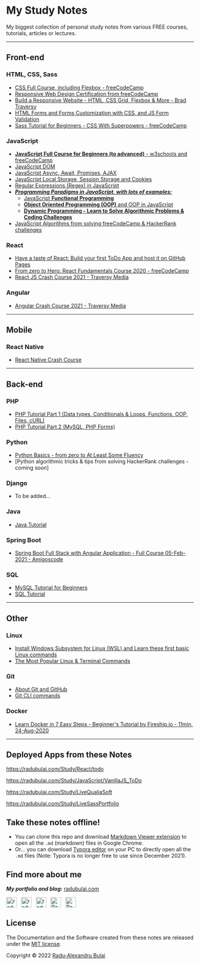 # My Study Notes

My biggest collection of personal study notes from various FREE courses, tutorials, articles or lectures.

---

## Front-end

### **HTML, CSS, Sass**

* [CSS Full Course, including Flexbox - freeCodeCamp](./CSS/CSS_fullcourse_flexbox.md)
* [Responsive Web Design Certification from freeCodeCamp](./CSS/ResponsiveWebDesign.md)
* [Build a Responsive Website - HTML, CSS Grid, Flexbox & More - Brad Traversy](./CSS/BuildResponsiveWebsiteHTML.md)
* [HTML Forms and Forms Customization with CSS, and JS Form Validation](./CSS/HTMLFormsAndCustomization.md)
* [Sass Tutorial for Beginners - CSS With Superpowers - freeCodeCamp](./CSS/SassTutorialBegginners.md) 

### **JavaScript**

* [**JavaScript Full Course for Beginners (to advanced)** - w3schools and freeCodeCamp](./JavaScript/JavaScriptBeginners.md)
* [JavaScript DOM](./JavaScript/JavaScriptDOM.md)
* [JavaScript Async, Await, Promises, AJAX](./JavaScript/JavaScriptAsync.md)
* [JavaScript Local Storage, Session Storage and Cookies](./JavaScript/JavaScriptLocalStorageCookies.md)
* [Regular Expressions (Regex) in JavaScript](./JavaScript/JavaScriptRegex.md)
* [***Programming Paradigms in JavaScript, with lots of examples:***](./JavaScript/JavaScriptFunctionalProgramming.md)
  * [JavaScript **Functional Programming**](./JavaScript/JavaScriptFunctionalProgramming.md)
  * [**Object Oriented Programming (OOP)** and OOP in JavaScript](./JavaScript/JavaScriptOOP.md)
  * [**Dynamic Programming - Learn to Solve Algorithmic Problems & Coding Challenges**](./JavaScript/JavaScriptDynamicProgramming.md)
* [JavaScript Algorithms from solving freeCodeCamp & HackerRank challenges](./JavaScript/JavaScriptAlgorithms.md)

### **React**

* [Have a taste of React: Build your first ToDo App and host it on GitHub Pages](./React/React-ToDoApp.md)
* [From zero to Hero: React Fundamentals Course 2020 - freeCodeCamp](./React/ReactFundamentals.md)
* [React JS Crash Course 2021 - Traversy Media](./React/ReactCrashCourse.md)

### **Angular**

- [Angular Crash Course 2021 - Traversy Media](./Angular/README.md)

---

## Mobile

### React Native

- [React Native Crash Course](./ReactNative/ReactNativeCrashCourse/ReactNativeCrash.md)

---

## Back-end

### PHP

- [PHP Tutorial Part 1 (Data types, Conditionals & Loops, Functions, OOP, Files, cURL)](./PHP/phpTutorial.md)
- [PHP Tutorial Part 2 (MySQL, PHP Forms)](./PHP/phpTutorial_part2.md)

### **Python**

- [Python Basics - from zero to At Least Some Fluency](./Python/PythonBasics.md)
- [Python algorithmic tricks & tips from solving HackerRank challenges - coming soon]

### **Django**

- To be added...

### **Java**

- [Java Tutorial](./Java/README.md)

### **Spring Boot**

- [Spring Boot Full Stack with Angular Application - Full Course 05-Feb-2021 - Amigoscode](./SpringBoot/SpringBootWithAngularCourse.md)

### SQL

- [MySQL Tutorial for Beginners](./SQL/MySQL-Tutorial-for-Beginners.md)
- [SQL Tutorial](https://www.scaler.com/topics/sql/)

---

## Other

### Linux

* [Install Windows Subsystem for Linux (WSL) and Learn these first basic Linux commands](./Linux/WSL-Tutorial-and-Linux-Commands.md)
* [The Most Popular Linux & Terminal Commands](./Linux/Top-Linux-Commands.md)

### Git

* [About Git and GitHub](./Git/Git-about.md)
* [Git CLI commands](./Git/Git-CLI-commands.md)

### Docker

* [Learn Docker in 7 Easy Steps - Beginner's Tutorial by Fireship.io - 11min, 24-Aug-2020](./Docker/FireshipDockerBeginnerTutorial11m.md)

---



## Deployed Apps from these Notes

https://radubulai.com/Study/React/todo

https://radubulai.com/Study/JavaScript/VanillaJS_ToDo

https://radubulai.com/Study/LiveQualiaSoft

https://radubulai.com/Study/LiveSassPortfolio



## Take these notes offline!

- You can clone this repo and download [Markdown Viewer extension](https://chrome.google.com/webstore/detail/markdown-viewer/ckkdlimhmcjmikdlpkmbgfkaikojcbjk?hl=en) to open all the `.md` (markdown) files in Google Chrome.
- Or... you can download [Typora editor](https://typora.io/) on your PC to directly open all the `.md` files (Note: Typora is no longer free to use since December 2021).

## Find more about me

***My portfolio and blog:*** [radubulai.com](https://radualexandrub.github.io/)

<a href="https://github.com/radualexandrub" target="_blank"><img align="center" src="https://cdn.jsdelivr.net/npm/simple-icons@3.0.1/icons/github.svg" alt="radualexandrub" height="28" width="28" title="GitHub"/></a>&nbsp;&nbsp;
<a href="https://www.linkedin.com/in/radu-alexandru-bulai/" target="_blank"><img align="center" src="https://cdn.jsdelivr.net/npm/simple-icons@3.0.1/icons/linkedin.svg" alt="radu-alexandru-bulai" height="28" width="28" title="LinkedIn"/></a>&nbsp;&nbsp;
<a href="https://dev.to/radualexandrub" target="_blank"><img align="center" src="https://cdn.jsdelivr.net/npm/simple-icons@3.0.1/icons/dev-dot-to.svg" alt="radualexandrub" height="28" width="28" title="Dev.to"/></a>&nbsp;&nbsp;
<a href="https://www.hackerrank.com/RaduAlexandruB" target="_blank"><img align="center" src="https://cdn.jsdelivr.net/npm/simple-icons@3.0.1/icons/hackerrank.svg" alt="RaduAlexandruB" height="28" width="28" title="HackerRank"/></a>&nbsp;&nbsp;
<a href="https://www.flickr.com/photos/radualexandru" target="_blank"><img align="center" src="https://cdn.jsdelivr.net/npm/simple-icons@3.0.1/icons/flickr.svg" alt="RaduAlexandruB" height="28" width="28" title="Flickr"/></a>&nbsp;&nbsp;

## License

The Documentation and the Software created from these notes are released under the [MIT license](LICENSE).

Copyright © 2022 [Radu-Alexandru Bulai](https://github.com/radualexandrub)
